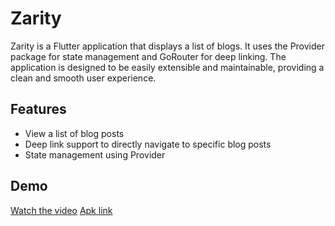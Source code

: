 # Zarity

Zarity is a Flutter application that displays a list of blogs. It uses the Provider package for state management and GoRouter for deep linking. The application is designed to be easily extensible and maintainable, providing a clean and smooth user experience.

## Features

- View a list of blog posts
- Deep link support to directly navigate to specific blog posts
- State management using Provider


## Demo

[Watch the video](https://drive.google.com/file/d/1pYSkXDa50GnwCu-WEUbfCuhNITHzkcBh/view?usp=sharing)
[Apk link](https://github.com/SanidhayaSharma141/zarity/releases/tag/sani)
